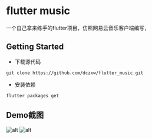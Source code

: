 # flutter music

一个自己拿来练手的flutter项目，仿照网易云音乐客户端编写，

## Getting Started

- 下载源代码

```$xslt
git clone https://github.com/dczxw/flutter_music.git
```

- 安装依赖
```$xslt
flutter packages get
```

## Demo截图

![alt](http://img.siuper.cn/ebd031b88e3f9d7b.png) ![alt](http://img.siuper.cn/0788fb7372e96f53.png)
